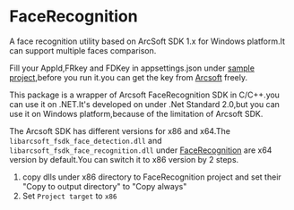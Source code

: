# FaceRecognition
A face recognition utility based on ArcSoft SDK 1.x for Windows platform.It can support multiple faces comparison.

Fill your AppId,FRkey and FDKey in appsettings.json under [sample project](https://github.com/colin-chang/FaceRecognition/tree/master/ColinChang.FaceRecognition.Sample),before you run it.you can get the key from [Arcsoft](https://ai.arcsoft.com.cn/product/arcface.html) freely.

This package is a wrapper of Arcsoft FaceRecognition SDK in C/C++.you can use it on .NET.It's developed on under .Net Standard 2.0,but you can use it on Windows platform,because of the limitation of Arcsoft SDK.

The Arcsoft SDK has different versions for x86 and x64.The `libarcsoft_fsdk_face_detection.dll` and `libarcsoft_fsdk_face_recognition.dll` under [FaceRecognition](https://github.com/colin-chang/FaceRecognition/tree/master/ColinChang.FaceRecognition) are x64 version by default.You can switch it to x86 version by 2 steps.
1. copy dlls under x86 directory to FaceRecognition project and set their "Copy to output directory" to "Copy always"
2. Set `Project target` to `x86`
